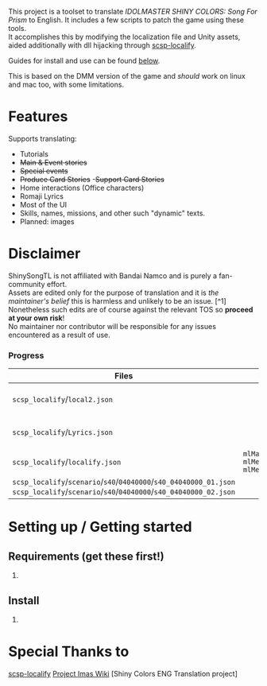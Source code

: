 This project is a toolset to translate *IDOLMASTER SHINY COLORS: Song For Prism* to English. It includes a few scripts to patch the game using these tools.  
It accomplishes this by modifying the localization file and Unity assets, aided additionally with dll hijacking through [scsp-localify].

Guides for install and use can be found [below](#setting-up--getting-started).

This is based on the DMM version of the game and *should* work on linux and mac too, with some limitations.  

# Features
Supports translating:
- Tutorials
- ~~Main & Event stories~~
- ~~Special events~~
- ~~Produce Card Stories~~
-~~Support Card Stories~~
- Home interactions (Office characters)
- Romaji Lyrics
- Most of the UI
- Skills, names, missions, and other such "dynamic" texts.
- Planned: images

# Disclaimer
ShinySongTL is not affiliated with Bandai Namco and is purely a fan-community effort.  
Assets are edited only for the purpose of translation and it is *the maintainer's belief* this is harmless and unlikely to be an issue. [^1]  
Nonetheless such edits are of course against the relevant TOS so **proceed at your own risk**!  
No maintainer nor contributor will be responsible for any issues encountered as a result of use.

### Progress


| Files                                                       | Elements                                                         | Note           |
| ------------------------------------------------------------ | ------------------------------------------------------------ | -------------- |
| `scsp_localify`/`local2.json`                                |                                                         | Requires daily text dumps               |
| `scsp_localify`/`Lyrics.json`                                |                                                         | Requires daily text dumps               |
| `scsp_localify`/`localify.json`                              | `mlMaintenance_TextFormatTile`<br>`mlMenu_Button`<br>`mlMenu_Header` | Fully translated |
| `scsp_localify`/`scenario`/`s40`/`04040000`/`s40_04040000_01.json`<br>`scsp_localify`/`scenario`/`s40`/`04040000`/`s40_04040000_02.json` |                                                         | -              |


# Setting up / Getting started

## Requirements (get these first!)
1. 

## Install
1. 


# Special Thanks to
[scsp-localify]
[Project Imas Wiki]
[Shiny Colors ENG Translation project]

[Project Imas Wiki]: https://project-imas.wiki/
[scsp-localify]: https://github.com/chinosk6/scsp-localify
[Shiny Colors ENG Patch project]: https://github.com/snowyivu/ShinyColors

